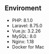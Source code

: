 ## Enviroment
- PHP: 8.1.0
- Laravel: 8.75.0
- Vue.js: 3.2.26
- MySQL: 8.0
- Nginx: 1.18
- Docker for Mac